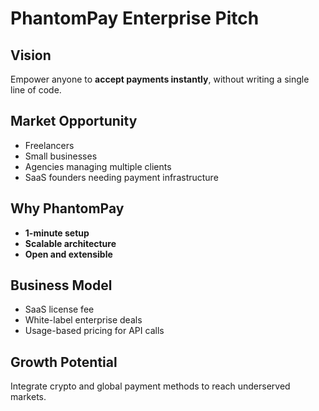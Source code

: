 # PhantomPay Enterprise Pitch

## Vision
Empower anyone to **accept payments instantly**, without writing a single line of code.

## Market Opportunity
- Freelancers
- Small businesses
- Agencies managing multiple clients
- SaaS founders needing payment infrastructure

## Why PhantomPay
- **1-minute setup**
- **Scalable architecture**
- **Open and extensible**

## Business Model
- SaaS license fee
- White-label enterprise deals
- Usage-based pricing for API calls

## Growth Potential
Integrate crypto and global payment methods to reach underserved markets.
